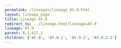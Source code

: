 ```yaml
---
permalink: /lineages/lineage_AY.9.html
layout: lineage_page
title: Lineage AY.9
redirect_to: ../lineage.html?lineage=AY.9
lineage: AY.9
parent: B.1.617.2
children: ['AY.9', 'AY.9.1', 'AY.9.2', 'AY.9.2.1']
---
```

